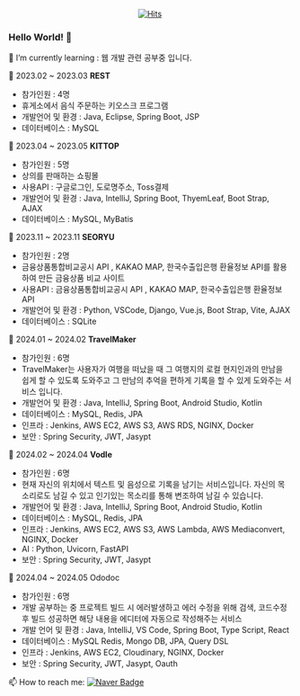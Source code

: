   <div align=center>
	
  [![Hits](https://hits.seeyoufarm.com/api/count/incr/badge.svg?url=https%3A%2F%2Fgithub.com%2Fzzsza)](https://hits.seeyoufarm.com) 
	
  </div>
  
### Hello World! 👋

<!--
**seonow/seonow** is a ✨ _special_ ✨ repository because its `README.md` (this file) appears on your GitHub profile.

👯 I’m looking to collaborate on ...
🤔 I’m looking for help with ...
💬 Ask me about ...
😄 Pronouns: ...
⚡ Fun fact: ...
Here are some ideas to get you started:
-->

🌱 I’m currently learning : 웹 개발 관련 공부중 입니다.

💬 2023.02 ~ 2023.03    **REST**
- 참가인원 : 4명
- 휴게소에서 음식 주문하는 키오스크 프로그램
- 개발언어 및 환경 : Java, Eclipse, Spring Boot, JSP
- 데이터베이스 : MySQL
    
💬 2023.04 ~ 2023.05    **KITTOP**
- 참가인원 : 5명
- 상의를 판매하는 쇼핑몰
- 사용API : 구글로그인, 도로명주소, Toss결제
- 개발언어 및 환경 : Java, IntelliJ, Spring Boot, ThyemLeaf, Boot Strap, AJAX
- 데이터베이스 : MySQL, MyBatis

💬 2023.11 ~ 2023.11    **SEORYU**
- 참가인원 : 2명
- 금융상품통합비교공시 API , KAKAO MAP, 한국수출입은행 환율정보 API를 활용하여 만든 금융상품 비교 사이트
- 사용API : 금융상품통합비교공시 API , KAKAO MAP, 한국수출입은행 환율정보 API
- 개발언어 및 환경 : Python, VSCode, Django, Vue.js, Boot Strap, Vite, AJAX
- 데이터베이스 : SQLite

💬 2024.01 ~ 2024.02    **TravelMaker**
- 참가인원 : 6명
- TravelMaker는 사용자가 여행을 떠났을 때 그 여행지의 로컬 현지인과의 만남을 쉽게 할 수 있도록 도와주고 그 만남의 추억을 편하게 기록을 할 수 있게 도와주는 서비스 입니다.
- 개발언어 및 환경 : Java, IntelliJ, Spring Boot, Android Studio, Kotlin
- 데이터베이스 : MySQL, Redis, JPA
- 인프라 : Jenkins, AWS EC2, AWS S3, AWS RDS, NGINX, Docker
- 보안 : Spring Security, JWT, Jasypt

💬 2024.02 ~ 2024.04    **Vodle**
- 참가인원 : 6명
- 현재 자신의 위치에서 텍스트 및 음성으로 기록을 남기는 서비스입니다.  자신의 목소리로도 남길 수 있고 인기있는 목소리를 통해 변조하여 남길 수 있습니다.
- 개발언어 및 환경 : Java, IntelliJ, Spring Boot, Android Studio, Kotlin
- 데이터베이스 : MySQL, Redis, JPA
- 인프라 : Jenkins, AWS EC2, AWS S3, AWS Lambda, AWS Mediaconvert, NGINX, Docker
- AI : Python, Uvicorn, FastAPI
- 보안 : Spring Security, JWT, Jasypt

💬 2024.04 ~ 2024.05 Ododoc
- 참가인원 : 6명
- 개발 공부하는 중 프로젝트 빌드 시 에러발생하고 에러 수정을 위해 검색, 코드수정 후 빌드 성공하면 해당 내용을 에디터에 자동으로 작성해주는 서비스
- 개발 언어 및 환경 : Java, IntelliJ, VS Code, Spring Boot, Type Script, React
- 데이터베이스 : MySQL Redis, Mongo DB, JPA, Query DSL
- 인프라 : Jenkins, AWS EC2, Cloudinary, NGINX, Docker
- 보안 : Spring Security, JWT, Jasypt, Oauth

📫 How to reach me: [![Naver Badge](https://img.shields.io/badge/naver-03C75A?style=flat-square&logo=Naver&logoColor=white&link=mailto:howlarang12301@naver.com)](mailto:howlarang123@naver.com)

